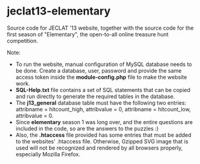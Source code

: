 jeclat13-elementary
===================

Source code for JECLAT '13 website, together with the source code for the first season of "Elementary", the open-to-all online treasure hunt competition.

Note:
* To run the website, manual configuration of MySQL database needs to be done. Create a database, user, password and provide the same access token inside the **module-config.php** file to make the website work.
* **SQL-Help.txt** file contains a set of SQL statements that can be copied and run directly to generate the required tables in the database.
* The **j13_general** database table must have the following two entries:
	attribname = hitcount_high, attribvalue = 0,
	attribname = hitcount_low, attribvalue = 0.
* Since **elementary** season 1 was long over, and the entire questions are included in the code, so are the answers to the puzzles :)
* Also, the **.htaccess** file provided has some entries that must be added to the websites' .htaccess file. Otherwise, Gzipped SVG image that is used will not be recognized and rendered by all browsers properly, especially Mozilla Firefox.
